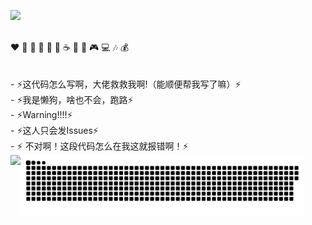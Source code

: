 <img width="300px" src="https://count.getloli.com/get/@ATTomatoo?theme=gelbooru"></img>
<!-- ![:Augenestern-creator](https://count.getloli.com/get/@:ATTomato?theme=gelbooru) -->


<br />
❤️ 🍦 🍓 🍉 🍋 🥛 ☕ 🍗 🍟 🎮 💻 🎶 💰
<br />
<br />
<br />- ⚡这代码怎么写啊，大佬救救我啊!（能顺便帮我写了嘛）⚡
<br />- ⚡我是懒狗，啥也不会，跑路⚡
<br />- ⚡Warning!!!!⚡
<br />- ⚡这人只会发Issues⚡
<br />- ⚡ 不对啊！这段代码怎么在我这就报错啊！⚡
<div align="center">  
  <img align="left" height="180px" src="https://github-readme-stats.vercel.app/api?username=ATTomatoo&include_all_commits=true&count_private-true&custom_title=ATTomatoo%20GitHub%20Stats&line_height=30&show_icons=true&hide_border=true&bg_color=192133&title_color=efb752&icon_color=efb752&text_color=70bed9" />

  <!--img height="180px" src="https://github-readme-stats.vercel.app/api/top-langs/?username=ATTomatoo&layout=compact&langs_count=6&text_color=70bed9&icon_color=fff&title_color=efb752&bg_color=192133&theme=graywhite" /-->
</div>


<img align="center" src="./images/github-contribution-grid-snake.svg" style="max-width: 90%;">



